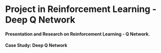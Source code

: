 # Project in Reinforcement Learning - Deep Q Network
#### Presentation and Research on Reinforcement Learning - Q Network.
#### Case Study: Deep Q Network
